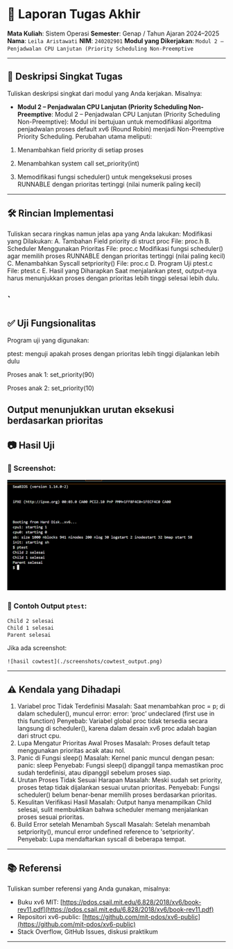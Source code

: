 # 📝 Laporan Tugas Akhir

**Mata Kuliah**: Sistem Operasi
**Semester**: Genap / Tahun Ajaran 2024–2025
**Nama**: `Leila Aristawati`
**NIM**: `240202901`
**Modul yang Dikerjakan**:
`Modul 2 – Penjadwalan CPU Lanjutan (Priority Scheduling Non-Preemptive `

---

## 📌 Deskripsi Singkat Tugas

Tuliskan deskripsi singkat dari modul yang Anda kerjakan. Misalnya:

* **Modul 2 – Penjadwalan CPU Lanjutan (Priority Scheduling Non-Preemptive**:
  Modul 2 – Penjadwalan CPU Lanjutan (Priority Scheduling Non-Preemptive): Modul ini bertujuan untuk memodifikasi algoritma penjadwalan proses default xv6 (Round Robin) menjadi Non-Preemptive Priority Scheduling. Perubahan utama meliputi:

1. Menambahkan field priority di setiap proses

2. Menambahkan system call set_priority(int)

3. Memodifikasi fungsi scheduler() untuk mengeksekusi proses RUNNABLE dengan prioritas tertinggi (nilai numerik paling kecil)
---

## 🛠️ Rincian Implementasi

Tuliskan secara ringkas namun jelas apa yang Anda lakukan:
Modifikasi yang Dilakukan: 
A. Tambahan Field priority di struct proc
File: proc.h
B. Scheduler Menggunakan Prioritas
File: proc.c
Modifikasi fungsi scheduler() agar memilih proses RUNNABLE dengan prioritas tertinggi (nilai paling kecil)
C. Menambahkan Syscall setpriority()
File: proc.c
D. Program Uji ptest.c
File: ptest.c
E. Hasil yang Diharapkan
Saat menjalankan ptest, output-nya harus menunjukkan proses dengan prioritas lebih tinggi selesai lebih dulu.

`
---

## ✅ Uji Fungsionalitas

Program uji yang digunakan:

ptest: menguji apakah proses dengan prioritas lebih tinggi dijalankan lebih dulu

Proses anak 1: set_priority(90)

Proses anak 2: set_priority(10)

Output menunjukkan urutan eksekusi berdasarkan prioritas
---

## 📷 Hasil Uji

### 📸 Screenshot:
![hasil ptest_m2_output.png](./screenshoots/ptest_m2_output.png)

### 📍 Contoh Output `ptest`:

```
Child 2 selesai
Child 1 selesai
Parent selesai
```
Jika ada screenshot:

```
![hasil cowtest](./screenshots/cowtest_output.png)
```

---

## ⚠️ Kendala yang Dihadapi

1. Variabel proc Tidak Terdefinisi
Masalah: Saat menambahkan proc = p; di dalam scheduler(), muncul error:
error: ‘proc’ undeclared (first use in this function)
Penyebab: Variabel global proc tidak tersedia secara langsung di scheduler(), karena dalam desain xv6 proc adalah bagian dari struct cpu.
2. Lupa Mengatur Prioritas Awal Proses
Masalah: Proses default tetap menggunakan prioritas acak atau nol.
3. Panic di Fungsi sleep()
Masalah: Kernel panic muncul dengan pesan:
panic: sleep
Penyebab: Fungsi sleep() dipanggil tanpa memastikan proc sudah terdefinisi, atau dipanggil sebelum proses siap.
4. Urutan Proses Tidak Sesuai Harapan
Masalah: Meski sudah set priority, proses tetap tidak dijalankan sesuai urutan prioritas.
Penyebab: Fungsi scheduler() belum benar-benar memilih proses berdasarkan prioritas.
5. Kesulitan Verifikasi Hasil
Masalah: Output hanya menampilkan Child selesai, sulit membuktikan bahwa scheduler memang menjalankan proses sesuai prioritas.
6. Build Error setelah Menambah Syscall
Masalah: Setelah menambah setpriority(), muncul error undefined reference to 'setpriority'.
Penyebab: Lupa mendaftarkan syscall di beberapa tempat.
---

## 📚 Referensi

Tuliskan sumber referensi yang Anda gunakan, misalnya:

* Buku xv6 MIT: [https://pdos.csail.mit.edu/6.828/2018/xv6/book-rev11.pdf](https://pdos.csail.mit.edu/6.828/2018/xv6/book-rev11.pdf)
* Repositori xv6-public: [https://github.com/mit-pdos/xv6-public](https://github.com/mit-pdos/xv6-public)
* Stack Overflow, GitHub Issues, diskusi praktikum

---

